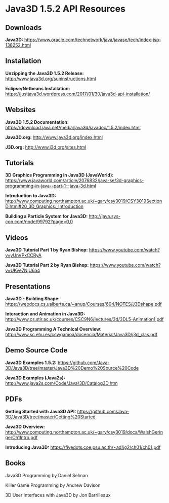 # Java3D 1.5.2 API Resources
## Downloads
**Java3D:** https://www.oracle.com/technetwork/java/javase/tech/index-jsp-138252.html


## Installation
**Unzipping the Java3D 1.5.2 Release:** http://www.java3d.org/suninstructions.html

**Eclipse/Netbeans Installation:** https://justjava3d.wordpress.com/2017/01/30/java3d-api-installation/


## Websites
**Java3D 1.5.2 Documentation:** https://download.java.net/media/java3d/javadoc/1.5.2/index.html

**Java3D.org:** http://www.java3d.org/index.html

**J3D.org:** http://www.j3d.org/sites.html

## Tutorials
**3D Graphics Programming in Java3D (JavaWorld):** https://www.javaworld.com/article/2076832/java-se/3d-graphics-programming-in-java--part-1--java-3d.html

**Introduction to Java3D:** http://www.computing.northampton.ac.uk/~gary/csy3019/CSY3019SectionD.html#20_3D_Graphics:_Introduction

**Building a Particle System for Java3D:** http://java.sys-con.com/node/99792?page=0,0


## Videos
**Java3D Tutorial Part 1 by Ryan Bishop:** https://www.youtube.com/watch?v=yUnVPxCCRyA

**Java3D Tutorial Part 2 by Ryan Bishop:** https://www.youtube.com/watch?v=UKve7NjU6a4


## Presentations
**Java3D - Building Shape:** https://webdocs.cs.ualberta.ca/~anup/Courses/604/NOTES/J3Dshape.pdf

**Interaction and Animation in Java3D:** http://www.cs.stir.ac.uk/courses/CSC9N6/lectures/3d/3DL5-Animation1.pdf

**Java3D Programming A Technical Overview:** http://www.sc.ehu.es/ccwgamoa/docencia/Material/Java3D/j3d_clas.pdf


## Demo Source Code
**Java3D Examples 1.5.2:** https://github.com/Java-3D/Java3D/tree/master/Java3D%20Demo%20Source%20Code

**Java3D Examples (Java2s):** http://www.java2s.com/Code/Java/3D/Catalog3D.htm


## PDFs
**Getting Started with Java3D API:** https://github.com/Java-3D/Java3D/tree/master/Getting%20Started

**Java3D Overview:** http://www.computing.northampton.ac.uk/~gary/csy3019/docs/WalshGeringerCh1Intro.pdf

**Introducing Java3D:** https://fivedots.coe.psu.ac.th/~ad/jg2/ch01/ch01.pdf

## Books
Java3D Programming by Daniel Selman

Killer Game Programming by Andrew Davison

3D User Interfaces with Java3D by Jon Barrilleaux
